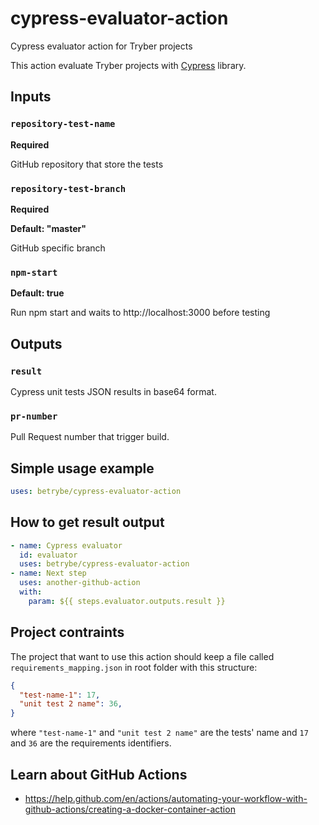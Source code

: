 # cypress-evaluator-action
Cypress evaluator action for Tryber projects

This action evaluate Tryber projects with [Cypress](https://www.npmjs.com/package/cypress) library.

## Inputs

### `repository-test-name`

**Required**

GitHub repository that store the tests

### `repository-test-branch`

**Required**

**Default: "master"**

GitHub specific branch

### `npm-start`

**Default: true**

Run npm start and waits to http://localhost:3000 before testing

## Outputs

### `result`

Cypress unit tests JSON results in base64 format.

### `pr-number`

Pull Request number that trigger build.

## Simple usage example
```yml
uses: betrybe/cypress-evaluator-action
```

## How to get result output
```yml
- name: Cypress evaluator
  id: evaluator
  uses: betrybe/cypress-evaluator-action
- name: Next step
  uses: another-github-action
  with:
    param: ${{ steps.evaluator.outputs.result }}
```

## Project contraints

The project that want to use this action should keep a file called `requirements_mapping.json` in root folder with this structure:

```json
{
  "test-name-1": 17,
  "unit test 2 name": 36,
}
```

where `"test-name-1"` and `"unit test 2 name"` are the tests' name and `17` and `36` are the requirements identifiers.

## Learn about GitHub Actions

- https://help.github.com/en/actions/automating-your-workflow-with-github-actions/creating-a-docker-container-action
